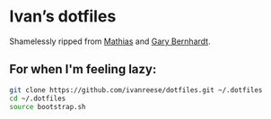 # Ivan’s dotfiles
Shamelessly ripped from [Mathias](https://github.com/mathiasbynens/dotfiles)
and [Gary Bernhardt](https://github.com/garybernhardt/dotfiles).

## For when I'm feeling lazy:

```bash
git clone https://github.com/ivanreese/dotfiles.git ~/.dotfiles
cd ~/.dotfiles
source bootstrap.sh
```
